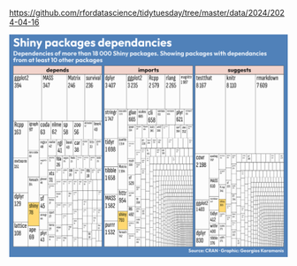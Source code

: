 https://github.com/rfordatascience/tidytuesday/tree/master/data/2024/2024-04-16

![](plots/shiny.png)
